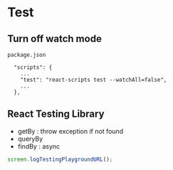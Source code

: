 # Test

## Turn off watch mode

`package.json`

```
  "scripts": {
    ...
    "test": "react-scripts test --watchAll=false",
    ...
  },
```

## React Testing Library

- getBy : throw exception if not found
- queryBy
- findBy : async

```js
screen.logTestingPlaygroundURL();
```
